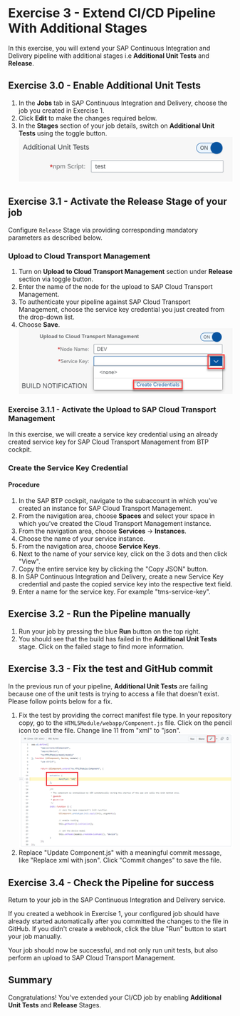 # Exercise 3 - Extend CI/CD Pipeline With Additional Stages

In this exercise, you will extend your SAP Continuous Integration and Delivery pipeline with additional stages i.e **Additional Unit Tests** and **Release**.

## Exercise 3.0 - Enable Additional Unit Tests

1. In the **Jobs** tab in SAP Continuous Integration and Delivery, choose the job you created in Exercise 1.
2. Click **Edit** to make the changes required below.
3. In the **Stages** section of your job details, switch on **Additional Unit Tests** using the toggle button.
<br>![](/exercises/ex3/images/03_03_0010.png)

## Exercise 3.1 - Activate the Release Stage of your job

Configure `Release` Stage via providing corresponding mandatory parameters as described below.

### Upload to Cloud Transport Management

1. Turn on **Upload to Cloud Transport Management** section under **Release** section via toggle button.
2. Enter the name of the node for the upload to SAP Cloud Transport Management.
3. To authenticate your pipeline against SAP Cloud Transport Management, choose the service key credential you just created from the drop-down list.
4. Choose **Save**.
<br>![](/exercises/ex3/images/03_01_0010.png)

### Exercise 3.1.1 - Activate the Upload to SAP Cloud Transport Management

In this exercise, we will create a service key credential using an already created service key for SAP Cloud Transport Management from BTP cockpit.

### Create the Service Key Credential

#### Procedure

1. In the SAP BTP cockpit, navigate to the subaccount in which you’ve created an instance for SAP Cloud Transport Management.
2. From the navigation area, choose **Spaces** and select your space in which you’ve created the Cloud Transport Management instance.
3. From the navigation area, choose **Services** -> **Instances**.
4. Choose the name of your service instance.
5. From the navigation area, choose **Service Keys**.
6. Next to the name of your service key, click on the 3 dots and then click "View".
7. Copy the entire service key by clicking the "Copy JSON" button.
8. In SAP Continuous Integration and Delivery, create a new Service Key credential and paste the copied service key into the respective text field.
9. Enter a name for the service key. For example "tms-service-key".

## Exercise 3.2 - Run the Pipeline manually

1. Run your job by pressing the blue **Run** button on the top right.
2. You should see that the build has failed in the **Additional Unit Tests** stage. Click on the failed stage to find more information.

## Exercise 3.3 - Fix the test and GitHub commit

In the previous run of your pipeline, **Additional Unit Tests** are failing because one of the unit tests is trying to access a file that doesn't exist. Please follow points below for a fix.

1. Fix the test by providing the correct manifest file type. In your repository copy, go to the `HTML5Module/webapp/Component.js` file. Click on the pencil icon to edit the file. Change line 11 from "xml" to "json".
<br>![](/exercises/ex3/images/03_04_0010.png)
2. Replace "Update Component.js" with a meaningful commit message, like "Replace xml with json". Click "Commit changes" to save the file.

## Exercise 3.4 - Check the Pipeline for success

Return to your job in the SAP Continuous Integration and Delivery service.

If you created a webhook in Exercise 1, your configured job should have already started automatically after you committed the changes to the file in GitHub. If you didn't create a webhook, click the blue "Run" button to start your job manually.

Your job should now be successful, and not only run unit tests, but also perform an upload to SAP Cloud Transport Management.

## Summary

Congratulations! You've extended your CI/CD job by enabling **Additional Unit Tests** and **Release** Stages.